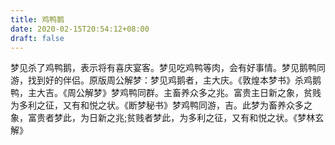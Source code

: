 ```yaml
---
title: 鸡鸭鹅
date: 2020-02-15T20:54:12+08:00
draft: false
---
```


梦见杀了鸡鸭鹅，表示将有喜庆宴客。梦见吃鸡鸭等肉，会有好事情。梦见鹅鸭同游，找到好的伴侣。原版周公解梦：梦见鸡鹅者，主大庆。《敦煌本梦书》杀鸡鹅鸭，主大吉。《周公解梦》梦鸡鸭同群。主畜养众多之兆。富贵主日新之象，贫贱为多利之征，又有和悦之状。《断梦秘书》梦鸡鸭同游，吉。此梦为畜养众多之象，富贵者梦此，为日新之兆;贫贱者梦此，为多利之征，又有和悦之状。《梦林玄解》